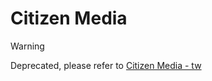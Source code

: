 # Citizen Media

> [!WARNING]
> Deprecated, please refer to [Citizen Media - tw](https://github.com/citizenmedia-tw)
